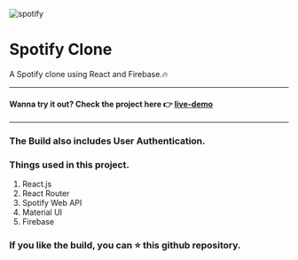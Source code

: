![spotify](https://storage.googleapis.com/pr-newsroom-wp/1/2018/11/Spotify_Logo_CMYK_Black.png)

# Spotify Clone
A Spotify clone using React and Firebase.🔥

<hr />

 #### Wanna try it out? Check the project here 👉 [live-demo](https://spotify-clone-b66ec.web.app/)
 
<hr />

### The Build also includes User Authentication.

### Things used in this project.
1. React.js
2. React Router
3. Spotify Web API
4. Material UI
5. Firebase

### If you like the build, you can ⭐ this github repository.

